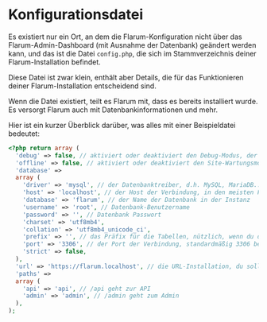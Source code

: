 # Konfigurationsdatei

Es existiert nur ein Ort, an dem die Flarum-Konfiguration nicht über das Flarum-Admin-Dashboard (mit Ausnahme der Datenbank) geändert werden kann, und das ist die Datei `config.php`, die sich im Stammverzeichnis deiner Flarum-Installation befindet.

Diese Datei ist zwar klein, enthält aber Details, die für das Funktionieren deiner Flarum-Installation entscheidend sind.

Wenn die Datei existiert, teilt es Flarum mit, dass es bereits installiert wurde.
Es versorgt Flarum auch mit Datenbankinformationen und mehr.

Hier ist ein kurzer Überblick darüber, was alles mit einer Beispieldatei bedeutet:

```php
<?php return array (
  'debug' => false, // aktiviert oder deaktiviert den Debug-Modus, der zum Beheben von Problemen verwendet wird
  'offline' => false, // aktiviert oder deaktiviert den Site-Wartungsmodus. Dadurch wird deine Website für alle Benutzer (einschließlich Administratoren) unzugänglich.
  'database' =>
  array (
    'driver' => 'mysql', // der Datenbanktreiber, d.h. MySQL, MariaDB...
    'host' => 'localhost', // der Host der Verbindung, in den meisten Fällen localhost, es sei denn, es wird ein externer Dienst verwendet
    'database' => 'flarum', // der Name der Datenbank in der Instanz
    'username' => 'root', // Datenbank-Benutzername
    'password' => '', // Datenbank Passwort
    'charset' => 'utf8mb4',
    'collation' => 'utf8mb4_unicode_ci',
    'prefix' => '', // das Präfix für die Tabellen, nützlich, wenn du dieselbe Datenbank mit einem anderen Dienst teilst
    'port' => '3306', // der Port der Verbindung, standardmäßig 3306 bei MySQL
    'strict' => false,
  ),
  'url' => 'https://flarum.localhost', // die URL-Installation, du solltest dies ändern, wenn du die Domain wechselst
  'paths' =>
  array (
    'api' => 'api', // /api geht zur API
    'admin' => 'admin', // /admin geht zum Admin
  ),
);
```
